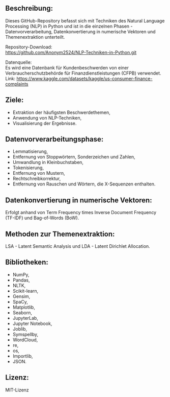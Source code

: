 Beschreibung:  
-
Dieses GitHub-Repository befasst sich mit Techniken des Natural Language Processing (NLP) in Python
und ist in die einzelnen Phasen - Datenvorverarbeitung, Datenkonvertierung in numerische Vektoren und
Themenextraktion unterteilt. 

Repository-Download:        
https://github.com/Anonym2524/NLP-Techniken-in-Python.git

Datenquelle:  
Es wird eine Datenbank für Kundenbeschwerden von einer Verbraucherschutzbehörde für Finanzdienstleistungen (CFPB) verwendet.
Link: https://www.kaggle.com/datasets/kaggle/us-consumer-finance-complaints  

Ziele:  
-
- Extraktion der häufigsten Beschwerdethemen,
- Anwendung von NLP-Techniken,
- Visualisierung der Ergebnisse.

Datenvorverarbeitungsphase:
-
- Lemmatisierung,
- Entfernung von Stoppwörtern, Sonderzeichen und Zahlen,
- Umwandlung in Kleinbuchstaben,
- Tokenisierung,
- Entfernung von Mustern,
- Rechtschreibkorrektur,
- Entfernung von Rauschen und Wörtern, die X-Sequenzen enthalten.

Datenkonvertierung in numerische Vektoren:
-
Erfolgt anhand von Term Frequency times Inverse Document Frequency (TF-IDF) und Bag-of-Words (BoW). 

Methoden zur Themenextraktion: 
-
LSA - Latent Semantic Analysis und LDA - Latent Dirichlet Allocation. 

Bibliotheken:
-
- NumPy,
- Pandas,
- NLTK,
- Scikit-learn,
- Gensim,
- SpaCy,
- Matplotlib,
- Seaborn,
- JupyterLab,
- Jupyter Notebook,
- Joblib,
- Symspellby,
- WordCloud,
- re,
- os,
- Importlib,
- JSON.

Lizenz:
-
MIT-Lizenz

